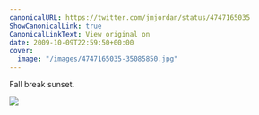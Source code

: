```yaml
---
canonicalURL: https://twitter.com/jmjordan/status/4747165035
ShowCanonicalLink: true
CanonicalLinkText: View original on
date: 2009-10-09T22:59:50+00:00
cover:
  image: "/images/4747165035-35085850.jpg"
---
```

Fall break sunset.

![](/images/4747165035-35085850.jpg)
